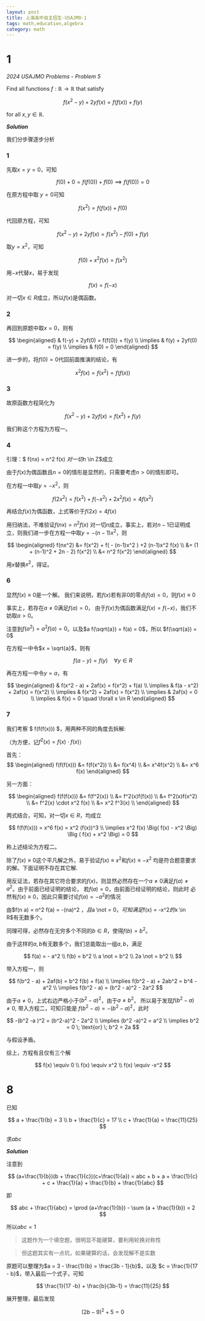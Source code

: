 ```yaml
---
layout: post
title: 上海高中自主招生-USAJMO-1
tags: math,education,algebra
category: math
---
```


# 1

*2024 USAJMO Problems - Problem 5*

Find all functions $f:\mathbb{R}\rightarrow\mathbb{R}$ that satisfy

$$
    f(x^2-y)+2yf(x)=f(f(x))+f(y)
$$

for all $x,y\in\mathbb{R}$.

***Solution***

我们分步骤逐步分析

### 1

先取$x = y = 0$，可知 

$$
    f(0) + 0 = f(f(0)) + f(0)
    \implies f(f(0)) = 0
$$

在原方程中取 $y = 0$可知

$$
    f(x^2) = f(f(x)) + f(0)
$$

代回原方程，可知

$$
    f(x^2 -y ) +2y f(x) = f(x^2) - f(0) + f(y)
$$

取$y = x^2$，可知

$$
    f(0) + x^2 f(x) = f(x^2)
$$

用$-x$代替$x$，易于发现

$$
    f(x) = f(-x)
$$

对一切$x \in R$成立，所以$f(x)$是偶函数。

### 2

再回到原题中取$x = 0$，则有

$$
\begin{aligned}
    & f(-y) + 2yf(0) = f(f(0)) + f(y) \\
    \implies & f(y) + 2yf(0) = f(y) \\
    \implies & f(0) = 0
\end{aligned}
$$

进一步的，将$f(0) = 0$代回前面推演的结论，有

$$
    x^2 f(x) = f(x^2) = f(f(x))
$$

### 3

故原函数方程简化为

$$
    f(x^2 - y) + 2yf(x) = f(x^2) + f(y)
$$

我们称这个方程为方程一。

### 4

引理：$ f(nx) = n^2 f(x) $对一切$n \in Z$成立

由于$f(x)$为偶函数且$n = 0$的情形是显然的，只需要考虑$n > 0$的情形即可。

在方程一中取$y = -x^2$，则

$$
    f(2x^2) = f(x^2) + f(-x^2) + 2x^2f(x) = 4 f(x^2)
$$

再结合$f(x)$为偶函数，上式等价于$f(2x) = 4f(x)$

用归纳法，不难验证$f(n x) = n^2 f(x)$ 对一切$n$成立，事实上，若对$n-1$已证明成立，则我们进一步在方程一中取$y = - (n-1)x^2$，则

$$
\begin{aligned}
    f(nx^2) &= f(x^2) + f( - (n-1)x^2 ) +2 (n-1)x^2 f(x)  \\
        &= (1 + (n-1)^2 + 2n - 2) f(x^2) \\
        &= n^2 f(x^2)
\end{aligned}
$$

用$x$替换$x^2$，得证。

### 6

显然$f(x) \equiv 0$是一个解。
我们来说明，若$f(x)$若有非$0$的零点$f(a) = 0$，则$f(x) \equiv 0$

事实上，若存在$a \not = 0$满足$f(a) = 0$，
由于$f(x)$为偶函数满足$f(x) = f(-x)$，我们不妨取$a > 0$。

注意到$f(a^2) = a^2 f(a) = 0$。以及$a f(\sqrt{a}) = f(a) = 0$，所以
$f(\sqrt{a}) = 0$

在方程一中令$x = \sqrt{a}$，则有

$$
    f(a - y) = f(y) \quad \forall y \in R
$$

再在方程一中令$y = a$，有

$$
\begin{aligned}
    & f(x^2 - a) + 2af(x) = f(x^2) + f(a) \\ 
    \implies & f(a - x^2) + 2af(x) = f(x^2) \\
    \implies & f(x^2) + 2af(x) = f(x^2) \\
    \implies & 2af(x) = 0  \\
    \implies & f(x) = 0 \quad \forall x \in R
\end{aligned}
$$


### 7

我们考察 $ f(f(f(x))) $，用两种不同的角度去拆解:

（为方便，记$f^2(x) = f(x) \cdot f(x)$）

首先：
$$
\begin{aligned}
    f(f(f(x))) &= f(f(x^2)) \\
        &= f(x^4) \\
        &= x^4f(x^2) \\ 
        &= x^6 f(x)
\end{aligned}
$$

另一方面：

$$
\begin{aligned}
    f(f(f(x))) &= f(f^2(x)) \\
        &= f^2(x)f(f(x)) \\ 
        &= f^2(x)f(x^2) \\ 
        &= f^2(x) \cdot x^2 f(x) \\ 
        &= x^2 f^3(x) \\ 
\end{aligned}
$$

两式结合，可知，对一切$x \in R$，均成立

$$
    f(f(f(x))) = x^6 f(x) = x^2 (f(x))^3 \\
    \implies x^2 f(x) \Big( f(x) - x^2 \Big) \Big ( f(x) + x^2 \Big) = 0
$$

称上述结论为方程二。

除了$f(x) \equiv 0$这个平凡解之外，易于验证$f(x) \equiv x^2$和$f(x) \equiv -x^2$ 均是符合题意要求的解。下面证明不存在其它解.

用反证法，若存在其它符合要求的$f(x)$，则显然必然存在一个$a \not = 0$满足$f(a) \not = a^2$。由于前面已经证明的结论， 若$f(a) = 0$，由前面已经证明的结论，则此时 必然有$f(x) \equiv 0$，因此只需要讨论$f(a) = -a^2$的情况

由$f(n a) = n^2 f(a) = -(na)^2 $，且$a \not = 0$，可知满足$f(x) = -x^2$的$x \in R$有无数多个。

同理可得，必然存在无穷多个不同的$b \in R$，使得$f(b) = b^2$。

由于这样的$a,b$有无数多个，我们总能取出一组$a,b$，满足

$$
    f(a) = - a^2 \\
    f(b) = b^2 \\
    a \not = b^2 \\
    2a \not = b^2 \\
$$

带入方程一，则

$$
    f(b^2 - a) + 2af(b) = b^2 f(b) + f(a) \\
    \implies f(b^2 - a) + 2ab^2 = b^4 - a^2 \\
    \implies f(b^2 - a) = (b^2 - a)^2 - 2a^2
$$

由于$a \not = 0$，上式右边严格小于$(b^2 - a)^2$，由于$a \not = b^2$，
所以易于发现$f(b^2 - a) \not = 0$,
带入方程二，可知只能是 $f(b^2 -a) = - (b^2 -a)^2$，此时

$$
    -(b^2 -a )^2 = (b^2-a)^2 - 2a^2  \\
    \implies (b^2 -a)^2 = a^2  \\
    \implies b^2 = 0 \; \text{or} \; b^2 = 2a
$$

与假设矛盾。

综上，方程有且仅有三个解

$$
    f(x) \equiv 0 \\ 
    f(x) \equiv x^2 \\
    f(x) \equiv -x^2
$$

# 8

已知

$$
    a + \frac{1}{b} = 3 \\
    b + \frac{1}{c} = 17 \\
    c + \frac{1}{a} = \frac{11}{25}
$$

求$abc$

***Solution***

注意到

$$
    (a+\frac{1}{b})(b + \frac{1}{c})(c+\frac{1}{a})
    = abc + b + a + \frac{1}{c} + c + \frac{1}{a} + \frac{1}{b} + \frac{1}{abc}
$$

即

$$
    abc + \frac{1}{abc} = \prod (a+\frac{1}{b}) - \sum (a + \frac{1}{b}) = 2
$$

所以$abc = 1$

> 这题作为一个填空题，很明显不能硬算，要利用轮换对称性

> 但这题其实有一点坑，如果硬算的话，会发现解不是实数

原题可以整理为$a = 3 - \frac{1}{b} = \frac{3b - 1}{b}$，以及
$c = \frac{1}{17 - b}$，带入最后一个式子，可知

$$
    \frac{1}{17 -b} + \frac{b}{3b-1} = \frac{11}{25}
$$

展开整理，最后发现

$$
    (2b - 9)^2 + 5 = 0 
$$